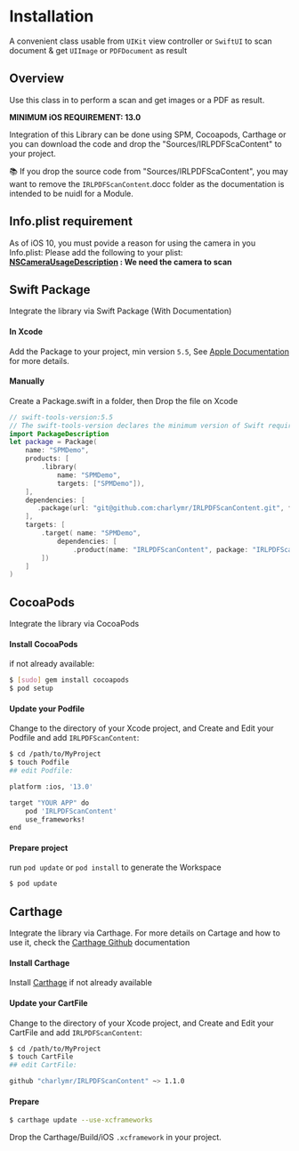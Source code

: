 # Installation

A convenient class usable from `UIKit` view controller or `SwiftUI` to scan document & get `UIImage` or `PDFDocument` as result

## Overview

Use this class in to perform a scan and get images or a PDF as result.

**MINIMUM iOS REQUIREMENT: 13.0**

Integration of this Library can be done using SPM, Cocoapods, Carthage or you can download the code and drop the "Sources/IRLPDFScaContent" to your project. 

📚 If you drop the source code from "Sources/IRLPDFScaContent", you may want to remove the ``IRLPDFScanContent``.docc folder as the documentation is intended to be nuidl for a Module.

## Info.plist requirement

As of iOS 10, you must povide a reason for using the camera in you Info.plist:
Please add the following to your plist:
**[NSCameraUsageDescription](https://developer.apple.com/documentation/bundleresources/information_property_list/nscamerausagedescription) : We need the camera to scan**

## Swift Package
Integrate the library via Swift Package (With Documentation)

#### In Xcode

Add the Package to your project, min version `5.5`, See [Apple Documentation](https://developer.apple.com/documentation/swift_packages/adding_package_dependencies_to_your_app) for more details.

#### Manually

Create a Package.swift in a folder, then Drop the file on Xcode

```swift
// swift-tools-version:5.5
// The swift-tools-version declares the minimum version of Swift required to build this package.
import PackageDescription
let package = Package(
    name: "SPMDemo",
    products: [
        .library(
            name: "SPMDemo",
            targets: ["SPMDemo"]),
    ],
    dependencies: [
       .package(url: "git@github.com:charlymr/IRLPDFScanContent.git", from: "1.1.0"),
    ],
    targets: [
        .target( name: "SPMDemo",
            dependencies: [
                .product(name: "IRLPDFScanContent", package: "IRLPDFScanContent"),
        ])
    ]
)
```

## CocoaPods
Integrate the library via CocoaPods

#### Install CocoaPods 
if not already available:

``` bash
$ [sudo] gem install cocoapods
$ pod setup
```

#### Update your Podfile 
Change to the directory of your Xcode project, and Create and Edit your Podfile and add ``IRLPDFScanContent``:

``` bash
$ cd /path/to/MyProject
$ touch Podfile
## edit Podfile:

platform :ios, '13.0'

target "YOUR APP" do
    pod 'IRLPDFScanContent'
    use_frameworks!
end
```

#### Prepare project
run `pod update` or `pod install` to generate the Workspace

``` bash
$ pod update
```

## Carthage
Integrate the library via Carthage.
For more details on Cartage and how to use it, check the [Carthage Github](https://github.com/Carthage/Carthage) documentation

#### Install Carthage
Install [Carthage](https://github.com/Carthage/Carthage#installing-carthage) if not already available 

#### Update your CartFile 
Change to the directory of your Xcode project, and Create and Edit your CartFile and add ``IRLPDFScanContent``:

``` bash
$ cd /path/to/MyProject
$ touch CartFile
## edit CartFile:

github "charlymr/IRLPDFScanContent" ~> 1.1.0
```

#### Prepare
``` bash
$ carthage update --use-xcframeworks 
```
Drop the Carthage/Build/iOS `.xcframework` in your project.




